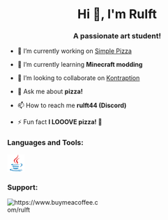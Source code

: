 <h1 align="center">Hi 👋, I'm Rulft</h1>
<h3 align="center">A passionate art student!</h3>

- 🔭 I’m currently working on [Simple Pizza](https://github.com/Rulft44/SimplePizza)

- 🌱 I’m currently learning **Minecraft modding**

- 👯 I’m looking to collaborate on [Kontraption](https://github.com/illucc/Kontraption)

- 💬 Ask me about **pizza!**

- 📫 How to reach me **rulft44 (Discord)**

- ⚡ Fun fact **I LOOOVE pizza! 🍕**


<h3 align="left">Languages and Tools:</h3>
<p align="left"> <a href="https://www.java.com" target="_blank" rel="noreferrer"> <img src="https://raw.githubusercontent.com/devicons/devicon/master/icons/java/java-original.svg" alt="java" width="40" height="40"/> </a> </p>

<h3 align="left">Support:</h3>
<p><a href="https://www.buymeacoffee.com/https://www.buymeacoffee.com/rulft"> <img align="left" src="https://cdn.buymeacoffee.com/buttons/v2/default-yellow.png" height="50" width="210" alt="https://www.buymeacoffee.com/rulft" /></a></p><br><br>
